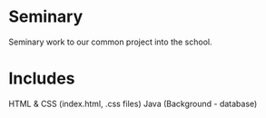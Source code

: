# Seminary
Seminary work to our common project into the school.
# Includes
HTML & CSS (index.html, .css files)
Java (Background - database)

